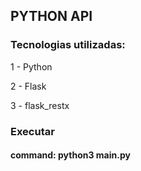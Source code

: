 ## PYTHON API 

### Tecnologias utilizadas:

1 - Python

2 - Flask 

3 - flask_restx

### Executar 

#### command: python3 main.py 